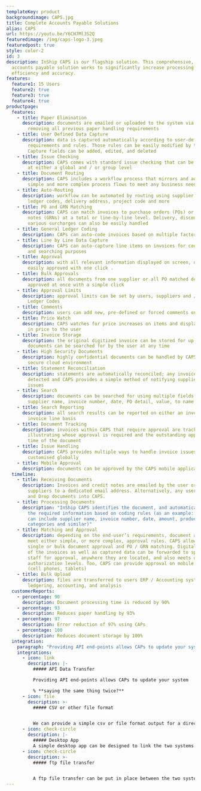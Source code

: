 ```yaml
---
templateKey: product
backgroundimage: CAPS.jpg
title: Complete Accounts Payable Solutions
alias: CAPS
url: https://youtu.be/Y6CH7Ml3S2Q
featuredimage: /img/caps-logo-3.jpeg
featuredpost: true
style: color-2
id: 3
description: InShip CAPS is our flagship solution. This comprehensive, automated
  accounts payable solution works to significantly increase processing
  efficiency and accuracy.
features:
  feature1: 15 Users
  feature2: true
  feature3: true
  feature4: true
productpage:
  features:
    - title: Paper Elimination
      description: documents are emailed or uploaded to the system via Drag and Drop,
        removing all previous paper handling requirements
    - title: User Defined Data Capture
      description: data is captured automatically according to user-defined
        requirements and rules. Those rules can be easily modified by the user.
        Capture fields can be added, edited, and deleted
    - title: Issue Checking
      description: CAPS comes with standard issue checking that can be easily modified
        at either a global and / or group level
    - title: Document Routing
      description: CAPS includes a workflow process that mirrors and automates both
        simple and more complex process flows to meet any business need
    - title: Auto-Routing
      description: workflow can be automated by routing using supplier codes, general
        ledger codes, delivery address, project code and more
    - title: PO and GRN Matching
      description: CAPS can match invoices to purchase orders (POs) or goods received
        notes (GRNs) at a total or line-by-line level. Delivery, discounts and
        various surcharges can also be easily handled
    - title: General Ledger Coding
      description: CAPs can auto-code invoices based on multiple factors
    - title: Line by Line Data Capture
      description: CAPS can auto-capture line items on invoices for coding, reporting
        and searching purposes
    - title: Approval
      description: with all relevant information displayed on screen, documents can be
        easily approved with one click .
    - title: Bulk Approvals
      description: all documents from one supplier or all PO matched documents can be
        approved at once with a simple click
    - title: Approval Limits
      description: approval limits can be set by users, suppliers and / or General
        Ledger Codes
    - title: Comments
      description: users can add new, pre-defined or forced comments on documents
    - title: Price Watch
      description: CAPS watches for price increases on items and displays any increase
        in price to the user
    - title: Invoice Storage
      description: the original digitized invoice can be stored for up to 7 years;
        documents can be searched for by the user at any time
    - title: High Security Documents
      description: highly confidential documents can be handled by CAPS within a
        secure cloud environment
    - title: Statement Reconciliation
      description: statements are automatically reconciled; any invoice errors are
        detected and CAPS provides a simple method of notifying suppliers of any
        issues
    - title: Search
      description: documents can be searched for using multiple fields such as
        supplier name, invoice number, date, PO detail, value, to name a few
    - title: Search Reporting
      description: all search results can be reported on either an invoice or an
        invoice line basis
    - title: Document Tracking
      description: invoices within CAPS that require approval are tracked,
        illustrating whose approval is required and the outstanding approval
        time of the document
    - title: Issue Handling
      description: CAPS provides multiple ways to handle invoice issues which can be
        customised globally
    - title: Mobile Approval
      description: documents can be approved by the CAPS mobile application, on the fly
  timeline:
    - title: Receiving Documents
      description: Invoices and credit notes are emailed by the user or their
        suppliers to a dedicated email address. Alternatively, any user can Drag
        and Drop documents into CAPS.
    - title: Processing Documents
      description: "InShip CAPS identifies the document, and automatically captures
        the required information based on coding rules (as an example: that data
        can include supplier name, invoice number, date, amount, product
        categories and similar)"
    - title: Matching and Approval
      description: depending on the end-user’s requirements, document approval can
        meet either simple, or more complex, approval rules. CAPS allows for
        single or bulk document approval and PO / GRN matching. Digital copies
        of the invoices as well as captured data can be forwarded to specified
        staff for approval, anywhere they are located, and also meets defined
        authorization levels. Too, CAPS can provide approval on mobile devices
        (cell phones, tablets)
    - title: Bulk Upload
      description: files are transferred to users ERP / Accounting system for
        ledgering, accounting, and analysis
  customerReports:
    - percentage: 90
      description: Document processing time is reduced by 90%
    - percentage: 93
      description: Reduces paper handling by 93%
    - percentage: 97
      description: Error reduction of 97% using CAPs
    - percentage: 100
      description: Reduces document storage by 100%
  integration:
    paragraph: "Providing API end-points allows CAPs to update your system:"
    integrations:
      - icon: link
        description: |-
          ##### API Data Transfer

          Providing API end-points allows CAPs to update your system

          % **saying the same thing twice?**
      - icon: file
        description: >-
          ##### CSV or other file format 


          We can provide a simple csv or file format output for a direct file import.
      - icon: check-circle
        description: |-
          ##### Desktop App
          A simple desktop app can be designed to link the two systems.
      - icon: check-circle
        description: >-
          ##### ftp file transfer


          A ftp file transfer can be put in place between the two systems for periodic file transfer.
---
```

